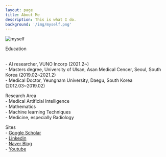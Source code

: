 ```yaml
---
layout: page
title: About Me
description: This is what I do.
background: '/img/myself.png'
---
```

![myself](../myself.png)

<p> Education

<br> - AI researcher, VUNO Incorp (2021.2~)
<br> - Masters degree, University of Ulsan, Asan Medical Cencer, Seoul, South Korea (2019.02~2021.2)
<br> - Medical Doctor, Yeungnam University, Daegu, South Korea (2012.03~2019.02)


<p> Research Area
<br> - Medical Artificial Intelligence
<br> - Mathematics
<br> - Machine learning Techniques
<br> - Medicine, especially Radiology


<p> Sites
  <br> - <a href="https://scholar.google.co.kr/citations?user=UZk_sFkAAAAJ&hl=ko">Google Scholar</a>
  <br> - <a href="https://www.linkedin.com/in/jryoungw/">Linkedin</a>
  <br> - <a href="https://blog.naver.com/et2035">Naver Blog</a>
  <br> - <a href="https://www.youtube.com/channel/UC2OC6sqKOSLNL4S6g1L3SeA?view_as=subscriber">Youtube</a>
<p class="mb-5">

